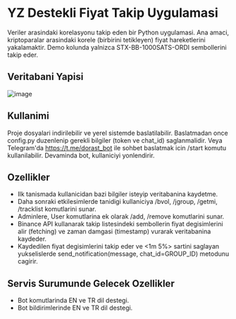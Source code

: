 # YZ Destekli Fiyat Takip Uygulamasi
Veriler arasindaki korelasyonu takip eden bir Python uygulamasi. Ana amaci, kriptoparalar arasindaki korele (birbirini tetikleyen) fiyat hareketlerini yakalamaktir.
Demo kolunda yalnizca STX-BB-1000SATS-ORDI sembollerini takip eder.


## Veritabani Yapisi
![image](https://github.com/BurakDorman/correlation_tracker/assets/47524842/9370388c-b539-41d2-b3d9-3a7ef14fa1c9)


## Kullanimi
Proje dosyalari indirilebilir ve yerel sistemde baslatilabilir. Baslatmadan once config.py duzenlenip gerekli bilgiler (token ve chat_id) saglanmalidir.
Veya Telegram'da https://t.me/dorast_bot ile sohbet baslatmak icin /start komutu kullanilabilir. Devaminda bot, kullaniciyi yonlendirir. 


## Ozellikler
- Ilk tanismada kullanicidan bazi bilgiler isteyip veritabanina kaydetme.
- Daha sonraki etkilesimlerde tanidigi kullaniciya /bvol, /jgroup, /getmi, /tracklist komutlarini sunar.
- Adminlere, User komutlarina ek olarak /add, /remove komutlarini sunar.
- Binance API kullanarak takip listesindeki sembollerin fiyat degisimlerini alir (fetching) ve zaman damgasi (timestamp) vurarak veritabanina kaydeder.
- Kaydedilen fiyat degisimlerini takip eder ve <1m 5%> sartini saglayan yukselislerde send_notification(message, chat_id=GROUP_ID) metodunu cagirir.

  
## Servis Surumunde Gelecek Ozellikler
- Bot komutlarinda EN ve TR dil destegi.
- Bot bildirimlerinde EN ve TR dil destegi.
